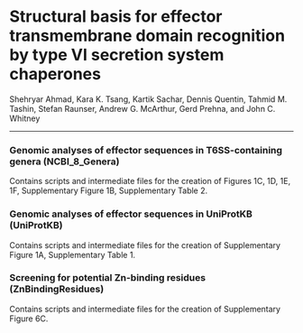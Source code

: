 # Structural basis for effector transmembrane domain recognition by type VI secretion system chaperones

Shehryar Ahmad, Kara K. Tsang, Kartik Sachar, Dennis Quentin, Tahmid M. Tashin, Stefan Raunser, Andrew G. McArthur, Gerd Prehna, and John C. Whitney

_____

### Genomic analyses of effector sequences in T6SS-containing genera (NCBI_8_Genera)
Contains scripts and intermediate files for the creation of Figures 1C, 1D, 1E, 1F, Supplementary Figure 1B, Supplementary Table 2.


### Genomic analyses of effector sequences in UniProtKB (UniProtKB)
Contains scripts and intermediate files for the creation of Supplementary Figure 1A, Supplementary Table 1.


### Screening for potential Zn-binding residues (ZnBindingResidues) 
Contains scripts and intermediate files for the creation of Supplementary Figure 6C.
